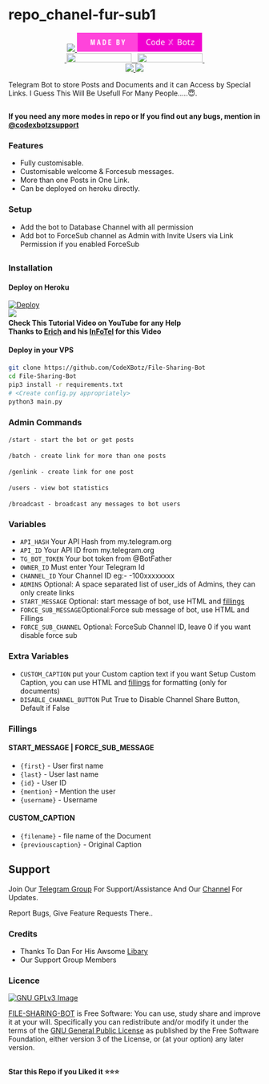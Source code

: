 # repo_chanel-fur-sub1

<p align="center">
  <a href="https://www.python.org">
    <img src="http://ForTheBadge.com/images/badges/made-with-python.svg" width ="250">
  </a>
  <a href="https://t.me/CodeXBotz">
    <img src="https://github.com/CodeXBotz/PyrogramGenStr/blob/main/resources/madebycodex-badge.svg" width="250">
  </a><br>
  <a href="https://t.me/CodeXBotz">
    &nbsp;<img src="https://img.shields.io/badge/Code%20%F0%9D%95%8F%20Botz-Channel-blue?style=flat-square&logo=telegram" width="130" height="18">&nbsp;
  </a>
  <a href="https://t.me/codexbotzsupport">
    &nbsp;<img src="https://img.shields.io/badge/Code%20%F0%9D%95%8F%20Botz-Group-blue?style=flat-square&logo=telegram" width="130" height="18">&nbsp;
  </a>
  <br>
  <a href="https://github.com/CodeXBotz/File-Sharing-Bot/stargazers">
    <img src="https://img.shields.io/github/stars/CodeXBotz/File-Sharing-Bot?style=social">
  </a>
  <a href="https://github.com/CodeXBotz/File-Sharing-Bot/fork">
    <img src="https://img.shields.io/github/forks/CodeXBotz/File-Sharing-Bot?label=Fork&style=social">
  </a>  
</p>


Telegram Bot to store Posts and Documents and it can Access by Special Links.
I Guess This Will Be Usefull For Many People.....😇. 

##

**If you need any more modes in repo or If you find out any bugs, mention in [@codexbotzsupport ](https://www.telegram.dog/codexbotzsupport)**

### Features
- Fully customisable.
- Customisable welcome & Forcesub messages.
- More than one Posts in One Link.
- Can be deployed on heroku directly.

### Setup

- Add the bot to Database Channel with all permission
- Add bot to ForceSub channel as Admin with Invite Users via Link Permission if you enabled ForceSub 

##
### Installation
#### Deploy on Heroku
[![Deploy](https://www.herokucdn.com/deploy/button.svg)](https://heroku.com/deploy?template=https://github.com/Adithnk/File-Sharing-Bot)</br>
<a href="https://youtu.be/LCrkRTMkmzE">
  <img src="https://img.shields.io/badge/How%20to-Deploy-red?logo=youtube" width="147">
</a><br>
**Check This Tutorial Video on YouTube for any Help**<br>
**Thanks to [Erich](https://t.me/ErichDaniken) and his [InFoTel](https://t.me/InFoTel_Group) for this Video**

#### Deploy in your VPS
````bash
git clone https://github.com/CodeXBotz/File-Sharing-Bot
cd File-Sharing-Bot
pip3 install -r requirements.txt
# <Create config.py appropriately>
python3 main.py
````

### Admin Commands

```
/start - start the bot or get posts

/batch - create link for more than one posts

/genlink - create link for one post

/users - view bot statistics

/broadcast - broadcast any messages to bot users
```

### Variables

* `API_HASH` Your API Hash from my.telegram.org
* `API_ID` Your API ID from my.telegram.org
* `TG_BOT_TOKEN` Your bot token from @BotFather
* `OWNER_ID` Must enter Your Telegram Id
* `CHANNEL_ID` Your Channel ID eg:- -100xxxxxxxx
* `ADMINS` Optional: A space separated list of user_ids of Admins, they can only create links
* `START_MESSAGE` Optional: start message of bot, use HTML and <a href='https://github.com/codexbotz/File-Sharing-Bot/blob/main/README.md#start_message'>fillings</a>
* `FORCE_SUB_MESSAGE`Optional:Force sub message of bot, use HTML and Fillings
* `FORCE_SUB_CHANNEL` Optional: ForceSub Channel ID, leave 0 if you want disable force sub

### Extra Variables

* `CUSTOM_CAPTION` put your Custom caption text if you want Setup Custom Caption, you can use HTML and <a href='https://github.com/CodeXBotz/File-Sharing-Bot/blob/main/README.md#custom_caption'>fillings</a> for formatting (only for documents)
* `DISABLE_CHANNEL_BUTTON` Put True to Disable Channel Share Button, Default if False

### Fillings
#### START_MESSAGE | FORCE_SUB_MESSAGE

* `{first}` - User first name
* `{last}` - User last name
* `{id}` - User ID
* `{mention}` - Mention the user
* `{username}` - Username

#### CUSTOM_CAPTION

* `{filename}` - file name of the Document
* `{previouscaption}` - Original Caption


## Support   
Join Our [Telegram Group](https://www.telegram.dog/codexbotzsupport) For Support/Assistance And Our [Channel](https://www.telegram.dog/codexbotz) For Updates.   
   
Report Bugs, Give Feature Requests There..   

### Credits

- Thanks To Dan For His Awsome [Libary](https://github.com/pyrogram/pyrogram)
- Our Support Group Members

### Licence
[![GNU GPLv3 Image](https://www.gnu.org/graphics/gplv3-127x51.png)](http://www.gnu.org/licenses/gpl-3.0.en.html)  

[FILE-SHARING-BOT](https://github.com/CodeXBotz/File-Sharing-Bot/) is Free Software: You can use, study share and improve it at your
will. Specifically you can redistribute and/or modify it under the terms of the
[GNU General Public License](https://www.gnu.org/licenses/gpl.html) as
published by the Free Software Foundation, either version 3 of the License, or
(at your option) any later version. 

##

   **Star this Repo if you Liked it ⭐⭐⭐**

